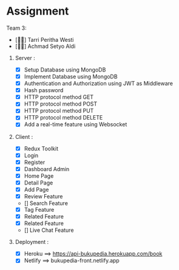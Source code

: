 # Assignment

Team 3:

- [👩🏻] Tarri Peritha Westi
- [🧑🏻] Achmad Setyo Aldi

1. Server :

   - [x] Setup Database using MongoDB
   - [x] Implement Database using MongoDB
   - [x] Authentication and Authorization using JWT as Middleware
   - [x] Hash password
   - [X] HTTP protocol method GET
   - [x] HTTP protocol method POST
   - [x] HTTP protocol method PUT
   - [x] HTTP protocol method DELETE
   - [X] Add a real-time feature using Websocket

2. Client :

   - [x] Redux Toolkit
   - [x] Login
   - [x] Register
   - [x] Dashboard Admin
   - [x] Home Page
   - [x] Detail Page
   - [x] Add Page
   - [x] Review Feature
   - [] Search Feature
   - [x] Tag Feature
   - [x] Related Feature
   - [x] Related Feature
   - [] Live Chat Feature

3. Deployment :
   - [x] Heroku ==> https://api-bukupedia.herokuapp.com/book
   - [x] Netlify ==> bukupedia-front.netlify.app
